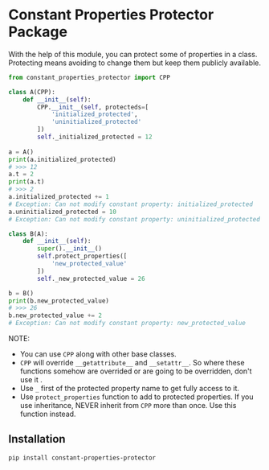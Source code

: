 # Constant Properties Protector Package

With the help of this module, you can protect some of properties in a class. Protecting means avoiding to change them but keep them publicly available.

```python
from constant_properties_protector import CPP

class A(CPP):
    def __init__(self):
        CPP.__init__(self, protecteds=[
            'initialized_protected',
            'uninitialized_protected'
        ])
        self._initialized_protected = 12
        
a = A()
print(a.initialized_protected)
# >>> 12
a.t = 2
print(a.t)
# >>> 2
a.initialized_protected += 1
# Exception: Can not modify constant property: initialized_protected
a.uninitialized_protected = 10
# Exception: Can not modify constant property: uninitialized_protected

class B(A):
    def __init__(self):
        super().__init__()
        self.protect_properties([
            'new_protected_value'
        ])
        self._new_protected_value = 26

b = B()
print(b.new_protected_value)
# >>> 26
b.new_protected_value += 2
# Exception: Can not modify constant property: new_protected_value
```

NOTE: 

* You can use `CPP` along with other base classes.
* `CPP` will override `__getattribute__` and `__setattr__`. So where these functions somehow are overrided or are going to be overridden, don't use it .
* Use `_` first of the protected property name to get fully access to it.
* Use `protect_properties` function to add to protected properties. If you use inheritance, NEVER inherit from `CPP` more than once. Use this function instead.

## Installation
```pip install constant-properties-protector```